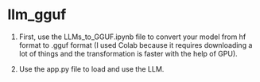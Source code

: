# llm_gguf

1. First, use the LLMs_to_GGUF.ipynb file to convert your model from hf format to .gguf format (I used Colab because it requires downloading a lot of things and the transformation is faster with the help of GPU).

2. Use the app.py file to load and use the LLM.

